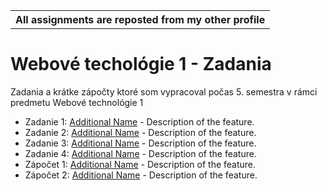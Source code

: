 <table align="center">
  <tr>
    <th>All assignments are reposted from my other profile</th>
  </tr>
</table>


# Webové techológie 1 - Zadania

Zadania a krátke zápočty ktoré som vypracoval počas 5. semestra v rámci predmetu Webové technológie 1

- Zadanie 1: [Additional Name](https://example.com) - Description of the feature.
- Zadanie 2: [Additional Name](https://example.com) - Description of the feature.
- Zadanie 3: [Additional Name](https://example.com) - Description of the feature.
- Zadanie 4: [Additional Name](https://example.com) - Description of the feature.
- Zápočet 1: [Additional Name](https://example.com) - Description of the feature.
- Zápočet 2: [Additional Name](https://example.com) - Description of the feature.
